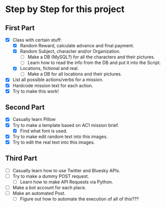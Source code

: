# Step by Step for this project

## First Part

- [x] Class with certain stuff:
    - [x]  Random Reward, calculate advance and final payment.
    - [x]  Random Subject, character and/or Organization.
        - [ ]  Make a DB (MySQL?) for all the characters and their pictures.
        - [ ]  Learn how to read the info from the DB and put it into the Script.
    - [x]  Locations, fictional and real.
        - [ ]  Make a DB for all locations and their pictures.

- [x]  List all possible actions/verbs for a mission.
- [x]  Hardcode mission text for each action.
- [x]  Try to make this work!

## Second Part

- [x]  Casually learn Pillow
- [x]  Try to make a template based on AC1 mission brief.
    - [x]  Find what font is used.
- [x]  Try to make edit random text into this images.
- [x]  Try to edit the real text into this images.

## Third Part

- [ ]  Casually learn how to use Twitter and Bluesky APIs.
- [ ]  Try to make a dummy POST request.
    - [ ]  Learn how to make API Requests via Python.
- [ ]  Make a bot account for each place.
- [ ]  Make an automated Post.
    - [ ]  Figure out how to automate the execution of all of this???